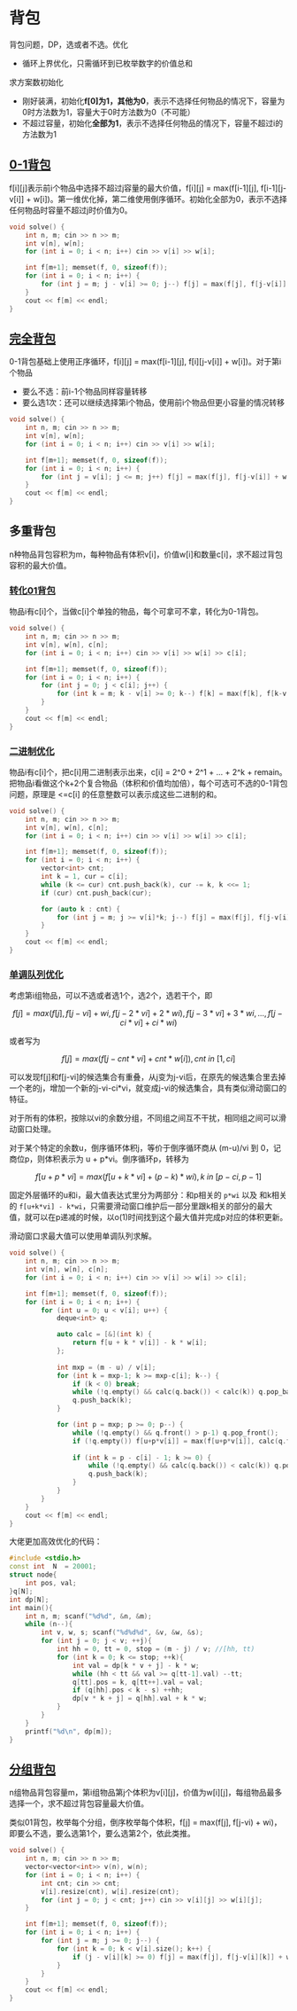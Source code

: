 # 背包

背包问题，DP，选或者不选。优化

* 循环上界优化，只需循环到已枚举数字的价值总和

求方案数初始化

* 刚好装满，初始化**f[0]为1，其他为0**，表示不选择任何物品的情况下，容量为0时方法数为1，容量大于0时方法数为0（不可能）
* 不超过容量，初始化**全部为1**，表示不选择任何物品的情况下，容量不超过i的方法数为1

## [0-1背包](https://www.acwing.com/problem/content/description/2/)

f[i][j]表示前i个物品中选择不超过j容量的最大价值，f[i][j] = max(f[i-1][j], f[i-1][j-v[i]] + w[i])。第一维优化掉，第二维使用倒序循环。初始化全部为0，表示不选择任何物品时容量不超过j时价值为0。

```cpp
void solve() {
    int n, m; cin >> n >> m;
    int v[n], w[n];
    for (int i = 0; i < n; i++) cin >> v[i] >> w[i];

    int f[m+1]; memset(f, 0, sizeof(f));
    for (int i = 0; i < n; i++) {
        for (int j = m; j - v[i] >= 0; j--) f[j] = max(f[j], f[j-v[i]] + w[i]);
    }
    cout << f[m] << endl;
}
```

## [完全背包](https://www.acwing.com/problem/content/3/)

0-1背包基础上使用正序循环，f[i][j] = max(f[i-1][j], f[i][j-v[i]] + w[i])。对于第i个物品

* 要么不选：前i-1个物品同样容量转移
* 要么选1次：还可以继续选择第i个物品，使用前i个物品但更小容量的情况转移

```cpp
void solve() {
    int n, m; cin >> n >> m;
    int v[n], w[n];
    for (int i = 0; i < n; i++) cin >> v[i] >> w[i];

    int f[m+1]; memset(f, 0, sizeof(f));
    for (int i = 0; i < n; i++) {
        for (int j = v[i]; j <= m; j++) f[j] = max(f[j], f[j-v[i]] + w[i]);
    }
    cout << f[m] << endl;
}
```

## 多重背包

n种物品背包容积为m，每种物品有体积v[i]，价值w[i]和数量c[i]，求不超过背包容积的最大价值。

### [转化01背包](https://www.acwing.com/problem/content/4/)

物品i有c[i]个，当做c[i]个单独的物品，每个可拿可不拿，转化为0-1背包。

```cpp
void solve() {
    int n, m; cin >> n >> m;
    int v[n], w[n], c[n];
    for (int i = 0; i < n; i++) cin >> v[i] >> w[i] >> c[i];

    int f[m+1]; memset(f, 0, sizeof(f));
    for (int i = 0; i < n; i++) {
        for (int j = 0; j < c[i]; j++) {
            for (int k = m; k - v[i] >= 0; k--) f[k] = max(f[k], f[k-v[i]] + w[i]);
        }
    }
    cout << f[m] << endl;
}
```

### [二进制优化](https://www.acwing.com/problem/content/5/)

物品i有c[i]个，把c[i]用二进制表示出来，c[i] = 2^0 + 2^1 + ... + 2^k + remain。把物品i看做这个k+2个复合物品（体积和价值均加倍），每个可选可不选的0-1背包问题，原理是 <=c[i] 的任意整数可以表示成这些二进制的和。

```cpp
void solve() {
    int n, m; cin >> n >> m;
    int v[n], w[n], c[n];
    for (int i = 0; i < n; i++) cin >> v[i] >> w[i] >> c[i];

    int f[m+1]; memset(f, 0, sizeof(f));
    for (int i = 0; i < n; i++) {
        vector<int> cnt;
        int k = 1, cur = c[i];
        while (k <= cur) cnt.push_back(k), cur -= k, k <<= 1;
        if (cur) cnt.push_back(cur);

        for (auto k : cnt) {
            for (int j = m; j >= v[i]*k; j--) f[j] = max(f[j], f[j-v[i]*k] + w[i]*k);
        }        
    }
    cout << f[m] << endl;
}
```

### [单调队列优化](https://www.acwing.com/problem/content/6/)

考虑第i组物品，可以不选或者选1个，选2个，选若干个，即

$$f[j] = max(f[j], f[j-vi]+wi, f[j-2*vi]+2*wi), f[j-3*vi]+3*wi, ..., f[j-ci*vi]+ci*wi)$$

或者写为

$$f[j] = max(f[j-cnt*vi] + cnt*w[i]), cnt\ in\ [1, ci]$$

可以发现f[j]和f[j-vi]的候选集合有重叠，从j变为j-vi后，在原先的候选集合里去掉一个老的j，增加一个新的j-vi-ci*vi，就变成j-vi的候选集合，具有类似滑动窗口的特征。

对于所有的体积，按除以vi的余数分组，不同组之间互不干扰，相同组之间可以滑动窗口处理。

对于某个特定的余数u，倒序循环体积j，等价于倒序循环商从 (m-u)/vi 到 0，记商位p，则体积表示为 u + p*vi。倒序循环p，转移为

$$ f[u+p*vi] = max(f[u+k*vi] + (p-k)*wi), k\ in \ [p-ci, p-1]$$

固定外层循环的u和i，最大值表达式里分为两部分：和p相关的 `p*wi` 以及 和k相关的 `f[u+k*vi] - k*wi`，只需要滑动窗口维护后一部分里跟k相关的部分的最大值，就可以在p递减的时候，以o(1)时间找到这个最大值并完成p对应的体积更新。

滑动窗口求最大值可以使用单调队列求解。

```cpp
void solve() {
    int n, m; cin >> n >> m;
    int v[n], w[n], c[n];
    for (int i = 0; i < n; i++) cin >> v[i] >> w[i] >> c[i];

    int f[m+1]; memset(f, 0, sizeof(f));
    for (int i = 0; i < n; i++) {
        for (int u = 0; u < v[i]; u++) {
            deque<int> q;

            auto calc = [&](int k) {
                return f[u + k * v[i]] - k * w[i];
            };
            
            int mxp = (m - u) / v[i];
            for (int k = mxp-1; k >= mxp-c[i]; k--) {
                if (k < 0) break;
                while (!q.empty() && calc(q.back()) < calc(k)) q.pop_back();
                q.push_back(k);
            }

            for (int p = mxp; p >= 0; p--) {
                while (!q.empty() && q.front() > p-1) q.pop_front();
                if (!q.empty()) f[u+p*v[i]] = max(f[u+p*v[i]], calc(q.front()) + p*w[i]);
                
                if (int k = p - c[i] - 1; k >= 0) {
                    while (!q.empty() && calc(q.back()) < calc(k)) q.pop_back();
                    q.push_back(k);
                }
            }
        }
    }
    cout << f[m] << endl;
}
```

大佬更加高效优化的代码：

```cpp
#include <stdio.h>
const int  N  = 20001;
struct node{
    int pos, val;
}q[N];
int dp[N];
int main(){
    int n, m; scanf("%d%d", &n, &m);
    while (n--){
        int v, w, s; scanf("%d%d%d", &v, &w, &s);
        for (int j = 0; j < v; ++j){
            int hh = 0, tt = 0, stop = (m - j) / v; //[hh, tt)            
            for (int k = 0; k <= stop; ++k){
                int val = dp[k * v + j] - k * w;
                while (hh < tt && val >= q[tt-1].val) --tt;
                q[tt].pos = k, q[tt++].val = val;
                if (q[hh].pos < k - s) ++hh;
                dp[v * k + j] = q[hh].val + k * w;
            }
        }
    }
    printf("%d\n", dp[m]);
}
```






## [分组背包](https://www.acwing.com/problem/content/9/)

n组物品背包容量m，第i组物品第j个体积为v[i][j]，价值为w[i][j]，每组物品最多选择一个，求不超过背包容量最大价值。

类似01背包，枚举每个分组，倒序枚举每个体积，f[j] = max(f[j], f[j-vi) + wi)，即要么不选，要么选第1个，要么选第2个，依此类推。

```cpp
void solve() {
    int n, m; cin >> n >> m;
    vector<vector<int>> v(n), w(n);
    for (int i = 0; i < n; i++) {
        int cnt; cin >> cnt;
        v[i].resize(cnt), w[i].resize(cnt);
        for (int j = 0; j < cnt; j++) cin >> v[i][j] >> w[i][j];
    }

    int f[m+1]; memset(f, 0, sizeof(f));
    for (int i = 0; i < n; i++) {
        for (int j = m; j >= 0; j--) {
            for (int k = 0; k < v[i].size(); k++) {
                if (j - v[i][k] >= 0) f[j] = max(f[j], f[j-v[i][k]] + w[i][k]);
            }
        }
    }
    cout << f[m] << endl;
}
```


## 